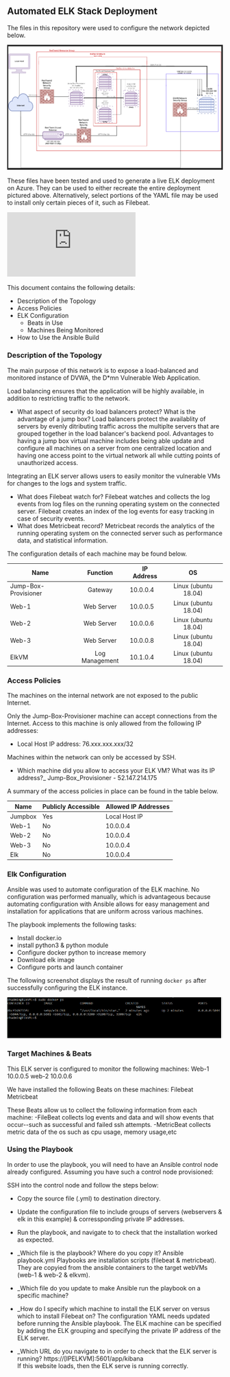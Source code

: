 ## Automated ELK Stack Deployment

The files in this repository were used to configure the network depicted below.

![alt text](https://github.com/clarissahorak/ELK-Stack/blob/main/Images/RedTeam2%20%26%20Elk%20Stack%20Network%20Diagram.PNG)

These files have been tested and used to generate a live ELK deployment on Azure. They can be used to either recreate the entire deployment pictured above. Alternatively, select portions of the YAML file may be used to install only certain pieces of it, such as Filebeat.

![alt text](https://github.com/clarissahorak/ELK-Stack/blob/main/Images/filebeat-playbook.yml.txt)

This document contains the following details:
- Description of the Topology
- Access Policies
- ELK Configuration
  - Beats in Use
  - Machines Being Monitored
- How to Use the Ansible Build


### Description of the Topology

The main purpose of this network is to expose a load-balanced and monitored instance of DVWA, the D*mn Vulnerable Web Application.

Load balancing ensures that the application will be highly available, in addition to restricting traffic to the network.
- What aspect of security do load balancers protect? What is the advantage of a jump box?
	Load balancers protect the availablity of servers by evenly ditributing traffic across the multiplte servers that are grouped together in the load balancer's backend pool.
        Advantages to having a jump box virtual machine includes being able update and configure all machines on a server from one centralized location and having one access point to the virtual network all while cutting points of unauthorized access. 
	
Integrating an ELK server allows users to easily monitor the vulnerable VMs for changes to the logs and system traffic.
- What does Filebeat watch for? 
	Filebeat watches and collects the log events from log files on the running operating system on the connected server. Filebeat creates an index of the log events for easy tracking in case of security events.
- What does Metricbeat record? 
	Metricbeat records the analytics of the running operating system on the connected server such as performance data, and statistical information.

The configuration details of each machine may be found below.

| Name                 |    Function    | IP Address |          OS          |
|----------------------|:--------------:|------------|:--------------------:|
| Jump-Box-Provisioner |     Gateway    |  10.0.0.4  | Linux (ubuntu 18.04) |
| Web-1                |   Web Server   |  10.0.0.5  | Linux (ubuntu 18.04) |
| Web-2                |   Web Server   |  10.0.0.6  | Linux (ubuntu 18.04) |
| Web-3                |   Web Server   |  10.0.0.8  | Linux (ubuntu 18.04) |
| ElkVM                | Log Management |  10.1.0.4  | Linux (ubuntu 18.04) |

### Access Policies

The machines on the internal network are not exposed to the public Internet. 

Only the Jump-Box-Provisioner machine can accept connections from the Internet. Access to this machine is only allowed from the following IP addresses:
- Local Host IP address: 76.xxx.xxx.xxx/32 

Machines within the network can only be accessed by SSH.
- Which machine did you allow to access your ELK VM? What was its IP address?_
		Jump-Box_Provisioner - 52.147.214.175

A summary of the access policies in place can be found in the table below.

| Name    | Publicly Accessible | Allowed IP Addresses     |
|---------|---------------------|--------------------------|
| Jumpbox | Yes                 | Local Host IP            |
| Web-1   | No                  | 10.0.0.4		   |
| Web-2   | No                  | 10.0.0.4 		   |
| Web-3   | No                  | 10.0.0.4                 |
| Elk     | No                  | 10.0.0.4                 |

### Elk Configuration

Ansible was used to automate configuration of the ELK machine. No configuration was performed manually, which is advantageous because automating configuration with Ansible allows for easy management and installation for applications that are uniform across various machines. 

The playbook implements the following tasks:
- Install docker.io 
- install python3 & python module
- Configure docker python to increase memory 
- Download elk image 
- Configure ports and launch container

The following screenshot displays the result of running `docker ps` after successfully configuring the ELK instance.

![alt text](https://github.com/clarissahorak/ELK-Stack/blob/main/Images/Docker%20ps.png)

### Target Machines & Beats
This ELK server is configured to monitor the following machines:
Web-1 10.0.0.5
web-2 10.0.0.6

We have installed the following Beats on these machines:
	Filebeat
	Metricbeat

These Beats allow us to collect the following information from each machine:
	-FileBeat collects log events and data and will show events that occur--such as successful and failed ssh attempts.
	-MetricBeat collects metric data of the os such as cpu usage, memory usage,etc

### Using the Playbook
In order to use the playbook, you will need to have an Ansible control node already configured. Assuming you have such a control node provisioned: 

SSH into the control node and follow the steps below:
- Copy the source file (.yml) to destination directory.
- Update the configuration file to include groups of servers (webservers & elk in this example) & corressponding private IP addresses.
- Run the playbook, and navigate to <sudo docker ps> to check that the installation worked as expected.

- _Which file is the playbook? Where do you copy it? 
	Ansible playbook.yml Playbooks are installation scripts (filebeat & metricbeat).
	They are copyied from the ansible containers to the target webVMs (web-1 & web-2 & elkvm).
- _Which file do you update to make Ansible run the playbook on a specific machine? 
- _How do I specify which machine to install the ELK server on versus which to install Filebeat on? 
	The configuration YAML needs updated before running the Ansible playbook.
	The ELK machine can be specified by adding the ELK grouping and specifying the private IP address of the ELK server.  
- _Which URL do you navigate to in order to check that the ELK server is running? 
	https://[IPELKVM]:5601/app/kibana  
	If this website loads, then the ELK serve is running correctly. 
